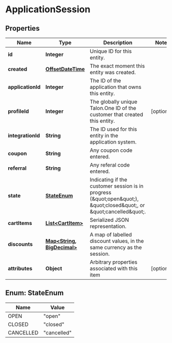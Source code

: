 
# ApplicationSession

## Properties
Name | Type | Description | Notes
------------ | ------------- | ------------- | -------------
**id** | **Integer** | Unique ID for this entity. | 
**created** | [**OffsetDateTime**](OffsetDateTime.md) | The exact moment this entity was created. | 
**applicationId** | **Integer** | The ID of the application that owns this entity. | 
**profileId** | **Integer** | The globally unique Talon.One ID of the customer that created this entity. |  [optional]
**integrationId** | **String** | The ID used for this entity in the application system. | 
**coupon** | **String** | Any coupon code entered. | 
**referral** | **String** | Any referal code entered. | 
**state** | [**StateEnum**](#StateEnum) | Indicating if the customer session is in progress (\&quot;open\&quot;), \&quot;closed\&quot;, or \&quot;cancelled\&quot;. | 
**cartItems** | [**List&lt;CartItem&gt;**](CartItem.md) | Serialized JSON representation. | 
**discounts** | [**Map&lt;String, BigDecimal&gt;**](BigDecimal.md) | A map of labelled discount values, in the same currency as the session. | 
**attributes** | **Object** | Arbitrary properties associated with this item |  [optional]


<a name="StateEnum"></a>
## Enum: StateEnum
Name | Value
---- | -----
OPEN | &quot;open&quot;
CLOSED | &quot;closed&quot;
CANCELLED | &quot;cancelled&quot;



